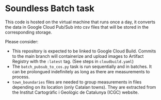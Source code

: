 # Soundless Batch task

This code is hosted on the virtual machine that runs once a day, it converts the data in Google Cloud Pub/Sub into csv files that will be stored in the corresponding storage.

Please consider:
- This repository is expected to be linked to Google Cloud Build. Commits to the main branch will containerize and upload images to Artifact Registry with the `:latest` tag. (See steps in `cloudbuild.yaml`)
- The `batch_pubsub_to_cos.py` task is run sequentially and in batches. It can be prolongued indefinitely as long as there are measurements to process.
- `town_boundaries` files are needed to group measurements in files depending on its location (only Catalan towns). They are extracted from the Institut Cartogràfic i Geològic de Catalunya (ICGC) website.
